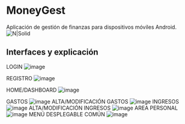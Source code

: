 # MoneyGest
Aplicación de gestión de finanzas para dispositivos móviles Android.
![N|Solid](https://user-images.githubusercontent.com/49002900/140368276-9fe0901b-b281-4844-bcd2-6150e18e4d74.png)

## Interfaces y explicación

LOGIN
![image](https://user-images.githubusercontent.com/91323674/140921511-d4c85323-e65e-4cd4-8650-0a0727ec2632.png)

REGISTRO
![image](https://user-images.githubusercontent.com/91323674/140921550-b23e8400-4bad-4495-a261-a404c11f0564.png)

HOME/DASHBOARD
![image](https://user-images.githubusercontent.com/91323674/140921593-7e8538d1-152a-422b-a58f-5ab8955855c1.png)

GASTOS
![image](https://user-images.githubusercontent.com/91323674/140921635-e61e5266-7ace-4189-994c-65ff6f3c1562.png)
ALTA/MODIFICACIÓN GASTOS
![image](https://user-images.githubusercontent.com/91323674/140921672-8f438ed4-6fdb-4032-aac2-7a1629b28d23.png)
INGRESOS
![image](https://user-images.githubusercontent.com/91323674/140921699-1ed854dd-4f6a-47a8-86fd-aa41ff3b9247.png)
ALTA/MODIFICACIÓN INGRESOS
![image](https://user-images.githubusercontent.com/91323674/140921721-0ab603d5-fef0-4a6f-bc07-4c46f0b70f6c.png)
AREA PERSONAL
![image](https://user-images.githubusercontent.com/91323674/140921750-c4cb6a16-3194-48f9-b6cf-9c5bf1def821.png)
MENÚ DESPLEGABLE COMÚN
![image](https://user-images.githubusercontent.com/91323674/140921767-d5d14801-a59f-4a4f-b2b9-2f2ed15f0020.png)











